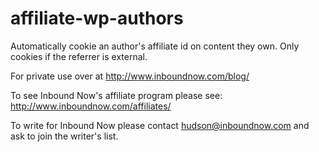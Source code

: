 # affiliate-wp-authors
Automatically cookie an author's affiliate id on content they own. Only cookies if the referrer is external. 

For private use over at http://www.inboundnow.com/blog/

To see Inbound Now's affiliate program please see: http://www.inboundnow.com/affiliates/

To write for Inbound Now please contact hudson@inboundnow.com and ask to join the writer's list. 
